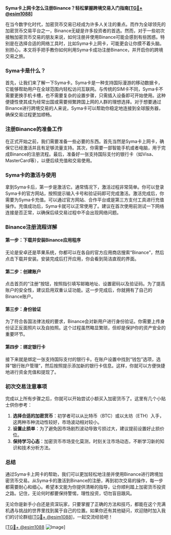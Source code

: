 **Syma卡上网卡怎么注册Binance？轻松掌握跨境交易入门指南[[TG💪+ @esim1088](https://t.me/s/esim1088)]**

在当今数字化时代，加密货币交易已经成为许多人关注的重点。而作为全球领先的加密货币交易平台之一，Binance无疑是许多投资者的首选。然而，对于一些初次接触加密货币交易的朋友来说，如何注册并使用Binance可能会感到有些困惑。特别是在选择合适的网络工具时，比如Syma卡上网卡，可能更会让你摸不着头脑。别担心，本文将手把手教你如何利用Syma卡成功注册Binance，并开启你的跨境交易之旅。

### Syma卡是什么？

首先，让我们来了解一下Syma卡。Syma卡是一种支持国际漫游的移动数据卡，它能够帮助用户在全球范围内轻松访问互联网。与传统的SIM卡不同，Syma卡不需要更换手机卡槽，也不需要复杂的设置步骤，只需插入设备即可开始使用。这种便捷性使其成为经常出国或需要频繁跨国上网的人群的理想选择。对于想要通过Binance进行跨境交易的人来说，Syma卡可以帮助你稳定地连接到全球服务器，确保交易过程更加顺畅。

### 注册Binance的准备工作

在正式开始之前，我们需要准备一些必要的东西。首先当然是Syma卡上网卡，确保它已经激活并且有足够流量支持。其次，你需要一部智能手机或者电脑，用于完成Binance的注册流程。最后，准备好一张支持国际支付的银行卡（如Visa、MasterCard等），以便后续充值和交易使用。

### Syma卡的激活与使用

拿到Syma卡后，第一步是激活它。通常情况下，激活过程非常简单。你可以登录Syma卡的官方网站，按照提示输入卡号和验证码即可完成激活。激活完成后，你需要为Syma卡充值。可以通过官方网站、合作平台或是第三方支付工具进行充值操作。充值成功后，Syma卡就可以正常使用了。建议在首次使用前测试一下网络连接是否正常，以确保后续交易过程中不会出现网络问题。

### Binance注册流程详解

#### 第一步：下载并安装Binance应用程序
无论是安卓还是苹果系统，你都可以在各自的官方应用商店搜索“Binance”，然后点击下载并安装。安装完成后打开应用，你会看到简洁直观的界面。

#### 第二步：创建账户
点击首页的“注册”按钮，按照指引填写邮箱地址、设置密码以及验证码。为了提高账户的安全性，建议启用双重认证功能。这一步完成后，你就拥有了自己的Binance账户。

#### 第三步：身份验证
为了符合各国法律法规的要求，Binance会对新用户进行身份验证。你需要上传身份证正反面照片以及自拍照。这个过程虽然略显繁琐，但却是保护你的资产安全的重要环节。

#### 第四步：绑定银行卡
接下来就是绑定一张支持国际支付的银行卡。在账户设置中找到“钱包”选项，选择“银行账户管理”，然后按照提示添加新的银行卡信息。这样，你就可以方便快捷地进行资金充值和提现了。

### 初次交易注意事项

完成以上所有步骤之后，你就可以开始尝试小额买入加密货币了。这里有几个小贴士供你参考：

1. **选择合适的加密货币**：初学者可以从比特币（BTC）或以太坊（ETH）入手，这两种币种流动性较好，市场波动相对较小。
2. **设置止损单**：为了避免因市场剧烈波动导致亏损过大，建议提前设置好止损价位。
3. **保持学习心态**：加密货币市场变化莫测，时刻关注市场动态，不断学习新的知识和技术分析方法。

### 总结

通过Syma卡上网卡的帮助，我们可以更加轻松地注册并使用Binance进行跨境加密货币交易。从Syma卡的激活到Binance的注册，再到初次交易的操作，每一步都需要耐心和细心。希望本文能为你提供清晰的指导，让你顺利踏上加密货币投资之路。记住，无论何时都要保持警惕，理性投资，切勿盲目跟风。

无论你是新手小白还是资深玩家，只要掌握了正确的方法和技巧，都能在这个充满机遇与挑战的世界里找到属于自己的位置。如果你还有其他疑问，欢迎随时加入我们的讨论群组[[TG💪+ @esim1088](https://t.me/s/esim1088)]，一起交流经验吧！

[[TG💪+ @esim1088](https://t.me/s/esim1088) ![Image](https://i.postimg.cc/4NQfJmqS/Snipaste-2025-05-13-00-14-12.png)]